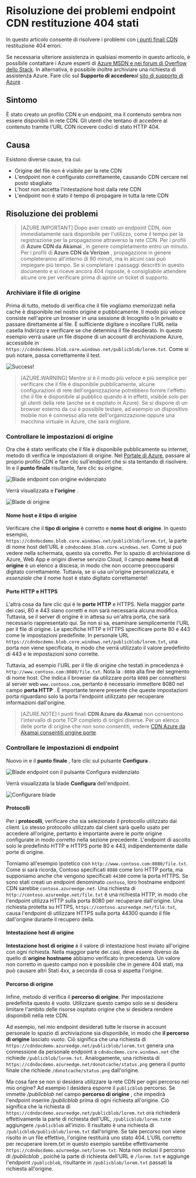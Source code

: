 <properties
    pageTitle="Risoluzione dei problemi endpoint Azure CDN restituzione stato 404 | Microsoft Azure"
    description="Risoluzione dei problemi 404 codici di risposta con i punti finali CDN Azure."
    services="cdn"
    documentationCenter=""
    authors="camsoper"
    manager="erikre"
    editor=""/>

<tags
    ms.service="cdn"
    ms.workload="tbd"
    ms.tgt_pltfrm="na"
    ms.devlang="na"
    ms.topic="article"
    ms.date="07/28/2016"
    ms.author="casoper"/>
    
# <a name="troubleshooting-cdn-endpoints-returning-404-statuses"></a>Risoluzione dei problemi endpoint CDN restituzione 404 stati

In questo articolo consente di risolvere i problemi con [i punti finali CDN](cdn-create-new-endpoint.md) restituzione 404 errori.

Se necessaria ulteriore assistenza in qualsiasi momento in questo articolo, è possibile contattare i Azure esperti di [Azure MSDN e nei forum di Overflow dello Stack](https://azure.microsoft.com/support/forums/). In alternativa, è possibile inoltre archiviare una richiesta di assistenza Azure. Fare clic sul **Supporto di accedere**al [sito di supporto di Azure](https://azure.microsoft.com/support/options/) .

## <a name="symptom"></a>Sintomo

È stato creato un profilo CDN e un endpoint, ma il contenuto sembra non essere disponibili in rete CDN.  Gli utenti che tentano di accedere al contenuto tramite l'URL CDN ricevere codici di stato HTTP 404. 

## <a name="cause"></a>Causa

Esistono diverse cause, tra cui:

- Origine del file non è visibile per la rete CDN
- L'endpoint non è configurato correttamente, causando CDN cercare nel posto sbagliato
- L'host non accetta l'intestazione host dalla rete CDN
- L'endpoint non è stato il tempo di propagare in tutta la rete CDN

## <a name="troubleshooting-steps"></a>Risoluzione dei problemi

> [AZURE.IMPORTANT] Dopo aver creato un endpoint CDN, non immediatamente sarà disponibile per l'utilizzo, come il tempo per la registrazione per la propagazione attraverso la rete CDN.  Per i profili di <b>Azure CDN da Akamai</b> , in genere completamento entro un minuto.  Per i profili di <b>Azure CDN da Verizon</b> , propagazione in genere completeranno all'interno di 90 minuti, ma in alcuni casi può impiegare più tempo.  Se si completare i passaggi descritti in questo documento e si riceve ancora 404 risposte, è consigliabile attendere alcune ore per verificare prima di aprire un ticket di supporto.

### <a name="check-the-origin-file"></a>Archiviare il file di origine

Prima di tutto, metodo di verifica che il file vogliamo memorizzati nella cache è disponibile nel nostro origine e pubblicamente.  Il modo più veloce consiste nell'aprire un browser in una sessione di Incognito o In privato e passare direttamente al file.  È sufficiente digitare o incollare l'URL nella casella Indirizzo e verificare se che determina il file desiderato.  In questo esempio verrà usare un file dispone di un account di archiviazione Azure, accessibile in `https://cdndocdemo.blob.core.windows.net/publicblob/lorem.txt`.  Come si può notare, passa correttamente il test.

![Success!](./media/cdn-troubleshoot-endpoint/cdn-origin-file.png)

> [AZURE.WARNING] Mentre si è il modo più veloce e più semplice per verificare che il file è disponibile pubblicamente, alcune configurazioni di rete dell'organizzazione potrebbero fornire l'effetto che il file è disponibile al pubblico quando è in effetti, visibile solo per gli utenti della rete (anche se è ospitato in Azure).  Se si dispone di un browser esterno da cui è possibile testare, ad esempio un dispositivo mobile non è connesso alla rete dell'organizzazione oppure una macchina virtuale in Azure, che sarà migliore.

### <a name="check-the-origin-settings"></a>Controllare le impostazioni di origine

Ora che è stato verificato che il file è disponibile pubblicamente su internet, metodo di verifica le impostazioni di origine.  Nel [Portale di Azure](https://portal.azure.com), passare al proprio profilo CDN e fare clic sull'endpoint che si sta tentando di risolvere.  In e il **punto finale** risultante, fare clic su origine.  

![Blade endpoint con origine evidenziato](./media/cdn-troubleshoot-endpoint/cdn-endpoint.png)

Verrà visualizzata e **l'origine** . 

![Blade di origine](./media/cdn-troubleshoot-endpoint/cdn-origin-settings.png)

#### <a name="origin-type-and-hostname"></a>Nome host e il tipo di origine

Verificare che il **tipo di origine** è corretto e **nome host di origine**.  In questo esempio, `https://cdndocdemo.blob.core.windows.net/publicblob/lorem.txt`, la parte di nome host dell'URL è `cdndocdemo.blob.core.windows.net`.  Come si può vedere nella schermata, questo sia corretto.  Per lo spazio di archiviazione di Azure, Web App e origini diverse servizio Cloud, il campo **nome host di origine** è un elenco a discesa, in modo che non occorre preoccuparsi digitato correttamente.  Tuttavia, se si usa un'origine personalizzata, è *essenziale* che il nome host è stato digitato correttamente!

#### <a name="http-and-https-ports"></a>Porte HTTP e HTTPS

L'altra cosa da fare clic qui è le **porte** **HTTP** e HTTPS.  Nella maggior parte dei casi, 80 e 443 siano corretti e non sarà necessaria alcuna modifica.  Tuttavia, se il server di origine è in attesa su un'altra porta, che sarà necessario rappresentato qui.  Se non si sa, esaminare semplicemente l'URL per il file di origine.  Le specifiche HTTP e HTTPS specificare porte 80 e 443 come le impostazioni predefinite. In personale URL `https://cdndocdemo.blob.core.windows.net/publicblob/lorem.txt`, una porta non viene specificata, in modo che verrà utilizzato il valore predefinito di 443 e le impostazioni sono corrette.  

Tuttavia, ad esempio l'URL per il file di origine che testati in precedenza è `http://www.contoso.com:8080/file.txt`.  Nota la `:8080` alla fine del segmento di nome host.  Che indica il browser da utilizzare porta `8080` per connettersi al server web `www.contoso.com`, pertanto è necessario immettere 8080 nel campo **porta HTTP** .  È importante tenere presente che queste impostazioni porta riguardano solo la porta l'endpoint utilizzato per recuperare informazioni dall'origine.

> [AZURE.NOTE] I punti finali **CDN Azure da Akamai** non consentono l'intervallo di porte TCP completo di origini diverse.  Per un elenco delle porte di origine che non sono consentiti, vedere [CDN Azure da Akamai consentiti origine porte](https://msdn.microsoft.com/library/mt757337.aspx).  
  
### <a name="check-the-endpoint-settings"></a>Controllare le impostazioni di endpoint

Nuovo in e il **punto finale** , fare clic sul pulsante **Configura** .

![Blade endpoint con il pulsante Configura evidenziato](./media/cdn-troubleshoot-endpoint/cdn-endpoint-configure-button.png)

Verrà visualizzata la blade **Configura** dell'endpoint.

![Configurare blade](./media/cdn-troubleshoot-endpoint/cdn-configure.png)

#### <a name="protocols"></a>Protocolli

Per i **protocolli**, verificare che sia selezionato il protocollo utilizzato dai client.  Lo stesso protocollo utilizzato dal client sarà quello usato per accedere all'origine, pertanto è importante avere le porte origine configurate in modo corretto nella sezione precedente.  L'endpoint di ascolto solo le predefinito HTTP e HTTPS porte 80 e 443, indipendentemente dalle porte di origine.

Torniamo all'esempio ipotetico con `http://www.contoso.com:8080/file.txt`.  Come si sarà ricorda, Contoso specificati `8080` come loro HTTP porta, ma supponiamo anche che vengono specificati `44300` come la porta HTTPS.  Se sono stati creati un endpoint denominato `contoso`, loro hostname endpoint CDN sarebbe `contoso.azureedge.net`.  Una richiesta di `http://contoso.azureedge.net/file.txt` è una richiesta HTTP, in modo che l'endpoint utilizza HTTP sulla porta 8080 per recuperare dall'origine.  Una richiesta protetta su HTTPS, `https://contoso.azureedge.net/file.txt`, causa l'endpoint di utilizzare HTTPS sulla porta 44300 quando il file dall'origine durante il recupero della.

#### <a name="origin-host-header"></a>Intestazione host di origine

**Intestazione host di origine** è il valore di intestazione host inviato all'origine con ogni richiesta.  Nella maggior parte dei casi, deve essere diverso da quello di **origine hostname** abbiamo verificato in precedenza.  Un valore non corretto in questo campo non è possibile che in genere 404 stati, ma può causare altri Stati 4xx, a seconda di cosa si aspetta l'origine.

#### <a name="origin-path"></a>Percorso di origine

Infine, metodo di verifica il **percorso di origine**.  Per impostazione predefinita questo è vuoto.  Utilizzare questo campo solo se si desidera limitare l'ambito delle risorse ospitato origine che si desidera rendere disponibili nella rete CDN.  

Ad esempio, nel mio endpoint desiderati tutte le risorse in account personale lo spazio di archiviazione sia disponibile, in modo che **il percorso di origine** lasciato vuoto.  Ciò significa che una richiesta di `https://cdndocdemo.azureedge.net/publicblob/lorem.txt` genera una connessione da personale endpoint a `cdndocdemo.core.windows.net` che richiede `/publicblob/lorem.txt`.  Analogamente, una richiesta di `https://cdndocdemo.azureedge.net/donotcache/status.png` genera il punto finale che richiede `/donotcache/status.png` dall'origine.

Ma cosa fare se non si desidera utilizzare la rete CDN per ogni percorso nel mio origine?  Ad esempio I desidera esporre il `publicblob` percorso.  Se immette */publicblob* nel campo **percorso di origine** , che impedirà l'endpoint inserire */publicblob* prima di ogni richiesta all'origine.  Ciò significa che la richiesta di `https://cdndocdemo.azureedge.net/publicblob/lorem.txt` ora richiederà effettivamente la parte di richiesta dell'URL, `/publicblob/lorem.txt`e aggiungere `/publicblob` all'inizio. Il risultato è una richiesta di `/publicblob/publicblob/lorem.txt` dall'origine.  Se tale percorso non viene risolto in un file effettivo, l'origine restituirà uno stato 404.  L'URL corretto per recuperare lorem.txt in questo esempio sarebbe effettivamente `https://cdndocdemo.azureedge.net/lorem.txt`.  Nota non inclusi il percorso di */publicblob* , poiché la parte di richiesta dell'URL è `/lorem.txt` e aggiunge l'endpoint `/publicblob`, risultante in `/publicblob/lorem.txt` passati la richiesta all'origine.
